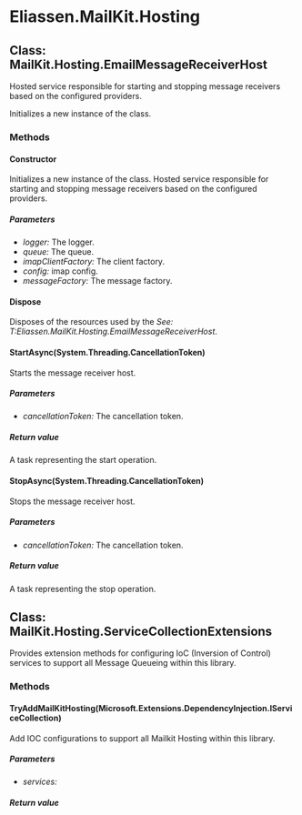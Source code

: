 ﻿# Eliassen.MailKit.Hosting


## Class: MailKit.Hosting.EmailMessageReceiverHost
Hosted service responsible for starting and stopping message receivers based on the configured providers. 

Initializes a new instance of the class.
### Methods


#### Constructor
Initializes a new instance of the class.
Hosted service responsible for starting and stopping message receivers based on the configured providers. 


##### Parameters
* *logger:* The logger.
* *queue:* The queue.
* *imapClientFactory:* The client factory.
* *config:* imap config.
* *messageFactory:* The message factory.




#### Dispose
Disposes of the resources used by the 
 *See: T:Eliassen.MailKit.Hosting.EmailMessageReceiverHost*. 


#### StartAsync(System.Threading.CancellationToken)
Starts the message receiver host. 


##### Parameters
* *cancellationToken:* The cancellation token.




##### Return value
A task representing the start operation.



#### StopAsync(System.Threading.CancellationToken)
Stops the message receiver host. 


##### Parameters
* *cancellationToken:* The cancellation token.




##### Return value
A task representing the stop operation.



## Class: MailKit.Hosting.ServiceCollectionExtensions
Provides extension methods for configuring IoC (Inversion of Control) services to support all Message Queueing within this library. 

### Methods


#### TryAddMailKitHosting(Microsoft.Extensions.DependencyInjection.IServiceCollection)
Add IOC configurations to support all Mailkit Hosting within this library. 


##### Parameters
* *services:* 




##### Return value


